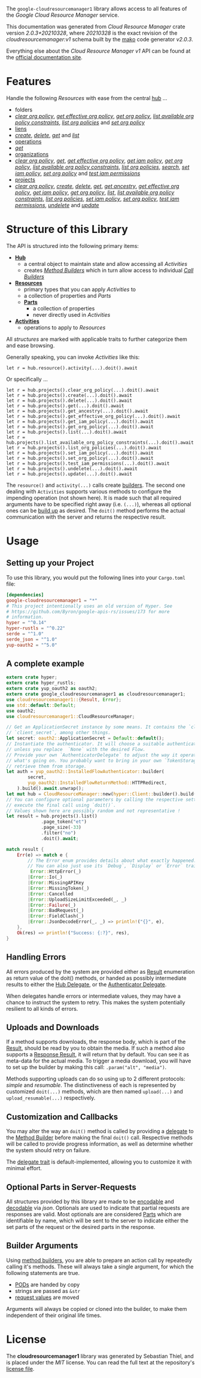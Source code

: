<!---
DO NOT EDIT !
This file was generated automatically from 'src/mako/api/README.md.mako'
DO NOT EDIT !
-->
The `google-cloudresourcemanager1` library allows access to all features of the *Google Cloud Resource Manager* service.

This documentation was generated from *Cloud Resource Manager* crate version *2.0.3+20210328*, where *20210328* is the exact revision of the *cloudresourcemanager:v1* schema built by the [mako](http://www.makotemplates.org/) code generator *v2.0.3*.

Everything else about the *Cloud Resource Manager* *v1* API can be found at the
[official documentation site](https://cloud.google.com/resource-manager).
# Features

Handle the following *Resources* with ease from the central [hub](https://docs.rs/google-cloudresourcemanager1/2.0.3+20210328/google_cloudresourcemanager1/CloudResourceManager) ... 

* folders
 * [*clear org policy*](https://docs.rs/google-cloudresourcemanager1/2.0.3+20210328/google_cloudresourcemanager1/api::FolderClearOrgPolicyCall), [*get effective org policy*](https://docs.rs/google-cloudresourcemanager1/2.0.3+20210328/google_cloudresourcemanager1/api::FolderGetEffectiveOrgPolicyCall), [*get org policy*](https://docs.rs/google-cloudresourcemanager1/2.0.3+20210328/google_cloudresourcemanager1/api::FolderGetOrgPolicyCall), [*list available org policy constraints*](https://docs.rs/google-cloudresourcemanager1/2.0.3+20210328/google_cloudresourcemanager1/api::FolderListAvailableOrgPolicyConstraintCall), [*list org policies*](https://docs.rs/google-cloudresourcemanager1/2.0.3+20210328/google_cloudresourcemanager1/api::FolderListOrgPolicyCall) and [*set org policy*](https://docs.rs/google-cloudresourcemanager1/2.0.3+20210328/google_cloudresourcemanager1/api::FolderSetOrgPolicyCall)
* [liens](https://docs.rs/google-cloudresourcemanager1/2.0.3+20210328/google_cloudresourcemanager1/api::Lien)
 * [*create*](https://docs.rs/google-cloudresourcemanager1/2.0.3+20210328/google_cloudresourcemanager1/api::LienCreateCall), [*delete*](https://docs.rs/google-cloudresourcemanager1/2.0.3+20210328/google_cloudresourcemanager1/api::LienDeleteCall), [*get*](https://docs.rs/google-cloudresourcemanager1/2.0.3+20210328/google_cloudresourcemanager1/api::LienGetCall) and [*list*](https://docs.rs/google-cloudresourcemanager1/2.0.3+20210328/google_cloudresourcemanager1/api::LienListCall)
* [operations](https://docs.rs/google-cloudresourcemanager1/2.0.3+20210328/google_cloudresourcemanager1/api::Operation)
 * [*get*](https://docs.rs/google-cloudresourcemanager1/2.0.3+20210328/google_cloudresourcemanager1/api::OperationGetCall)
* [organizations](https://docs.rs/google-cloudresourcemanager1/2.0.3+20210328/google_cloudresourcemanager1/api::Organization)
 * [*clear org policy*](https://docs.rs/google-cloudresourcemanager1/2.0.3+20210328/google_cloudresourcemanager1/api::OrganizationClearOrgPolicyCall), [*get*](https://docs.rs/google-cloudresourcemanager1/2.0.3+20210328/google_cloudresourcemanager1/api::OrganizationGetCall), [*get effective org policy*](https://docs.rs/google-cloudresourcemanager1/2.0.3+20210328/google_cloudresourcemanager1/api::OrganizationGetEffectiveOrgPolicyCall), [*get iam policy*](https://docs.rs/google-cloudresourcemanager1/2.0.3+20210328/google_cloudresourcemanager1/api::OrganizationGetIamPolicyCall), [*get org policy*](https://docs.rs/google-cloudresourcemanager1/2.0.3+20210328/google_cloudresourcemanager1/api::OrganizationGetOrgPolicyCall), [*list available org policy constraints*](https://docs.rs/google-cloudresourcemanager1/2.0.3+20210328/google_cloudresourcemanager1/api::OrganizationListAvailableOrgPolicyConstraintCall), [*list org policies*](https://docs.rs/google-cloudresourcemanager1/2.0.3+20210328/google_cloudresourcemanager1/api::OrganizationListOrgPolicyCall), [*search*](https://docs.rs/google-cloudresourcemanager1/2.0.3+20210328/google_cloudresourcemanager1/api::OrganizationSearchCall), [*set iam policy*](https://docs.rs/google-cloudresourcemanager1/2.0.3+20210328/google_cloudresourcemanager1/api::OrganizationSetIamPolicyCall), [*set org policy*](https://docs.rs/google-cloudresourcemanager1/2.0.3+20210328/google_cloudresourcemanager1/api::OrganizationSetOrgPolicyCall) and [*test iam permissions*](https://docs.rs/google-cloudresourcemanager1/2.0.3+20210328/google_cloudresourcemanager1/api::OrganizationTestIamPermissionCall)
* [projects](https://docs.rs/google-cloudresourcemanager1/2.0.3+20210328/google_cloudresourcemanager1/api::Project)
 * [*clear org policy*](https://docs.rs/google-cloudresourcemanager1/2.0.3+20210328/google_cloudresourcemanager1/api::ProjectClearOrgPolicyCall), [*create*](https://docs.rs/google-cloudresourcemanager1/2.0.3+20210328/google_cloudresourcemanager1/api::ProjectCreateCall), [*delete*](https://docs.rs/google-cloudresourcemanager1/2.0.3+20210328/google_cloudresourcemanager1/api::ProjectDeleteCall), [*get*](https://docs.rs/google-cloudresourcemanager1/2.0.3+20210328/google_cloudresourcemanager1/api::ProjectGetCall), [*get ancestry*](https://docs.rs/google-cloudresourcemanager1/2.0.3+20210328/google_cloudresourcemanager1/api::ProjectGetAncestryCall), [*get effective org policy*](https://docs.rs/google-cloudresourcemanager1/2.0.3+20210328/google_cloudresourcemanager1/api::ProjectGetEffectiveOrgPolicyCall), [*get iam policy*](https://docs.rs/google-cloudresourcemanager1/2.0.3+20210328/google_cloudresourcemanager1/api::ProjectGetIamPolicyCall), [*get org policy*](https://docs.rs/google-cloudresourcemanager1/2.0.3+20210328/google_cloudresourcemanager1/api::ProjectGetOrgPolicyCall), [*list*](https://docs.rs/google-cloudresourcemanager1/2.0.3+20210328/google_cloudresourcemanager1/api::ProjectListCall), [*list available org policy constraints*](https://docs.rs/google-cloudresourcemanager1/2.0.3+20210328/google_cloudresourcemanager1/api::ProjectListAvailableOrgPolicyConstraintCall), [*list org policies*](https://docs.rs/google-cloudresourcemanager1/2.0.3+20210328/google_cloudresourcemanager1/api::ProjectListOrgPolicyCall), [*set iam policy*](https://docs.rs/google-cloudresourcemanager1/2.0.3+20210328/google_cloudresourcemanager1/api::ProjectSetIamPolicyCall), [*set org policy*](https://docs.rs/google-cloudresourcemanager1/2.0.3+20210328/google_cloudresourcemanager1/api::ProjectSetOrgPolicyCall), [*test iam permissions*](https://docs.rs/google-cloudresourcemanager1/2.0.3+20210328/google_cloudresourcemanager1/api::ProjectTestIamPermissionCall), [*undelete*](https://docs.rs/google-cloudresourcemanager1/2.0.3+20210328/google_cloudresourcemanager1/api::ProjectUndeleteCall) and [*update*](https://docs.rs/google-cloudresourcemanager1/2.0.3+20210328/google_cloudresourcemanager1/api::ProjectUpdateCall)




# Structure of this Library

The API is structured into the following primary items:

* **[Hub](https://docs.rs/google-cloudresourcemanager1/2.0.3+20210328/google_cloudresourcemanager1/CloudResourceManager)**
    * a central object to maintain state and allow accessing all *Activities*
    * creates [*Method Builders*](https://docs.rs/google-cloudresourcemanager1/2.0.3+20210328/google_cloudresourcemanager1/client::MethodsBuilder) which in turn
      allow access to individual [*Call Builders*](https://docs.rs/google-cloudresourcemanager1/2.0.3+20210328/google_cloudresourcemanager1/client::CallBuilder)
* **[Resources](https://docs.rs/google-cloudresourcemanager1/2.0.3+20210328/google_cloudresourcemanager1/client::Resource)**
    * primary types that you can apply *Activities* to
    * a collection of properties and *Parts*
    * **[Parts](https://docs.rs/google-cloudresourcemanager1/2.0.3+20210328/google_cloudresourcemanager1/client::Part)**
        * a collection of properties
        * never directly used in *Activities*
* **[Activities](https://docs.rs/google-cloudresourcemanager1/2.0.3+20210328/google_cloudresourcemanager1/client::CallBuilder)**
    * operations to apply to *Resources*

All *structures* are marked with applicable traits to further categorize them and ease browsing.

Generally speaking, you can invoke *Activities* like this:

```Rust,ignore
let r = hub.resource().activity(...).doit().await
```

Or specifically ...

```ignore
let r = hub.projects().clear_org_policy(...).doit().await
let r = hub.projects().create(...).doit().await
let r = hub.projects().delete(...).doit().await
let r = hub.projects().get(...).doit().await
let r = hub.projects().get_ancestry(...).doit().await
let r = hub.projects().get_effective_org_policy(...).doit().await
let r = hub.projects().get_iam_policy(...).doit().await
let r = hub.projects().get_org_policy(...).doit().await
let r = hub.projects().list(...).doit().await
let r = hub.projects().list_available_org_policy_constraints(...).doit().await
let r = hub.projects().list_org_policies(...).doit().await
let r = hub.projects().set_iam_policy(...).doit().await
let r = hub.projects().set_org_policy(...).doit().await
let r = hub.projects().test_iam_permissions(...).doit().await
let r = hub.projects().undelete(...).doit().await
let r = hub.projects().update(...).doit().await
```

The `resource()` and `activity(...)` calls create [builders][builder-pattern]. The second one dealing with `Activities` 
supports various methods to configure the impending operation (not shown here). It is made such that all required arguments have to be 
specified right away (i.e. `(...)`), whereas all optional ones can be [build up][builder-pattern] as desired.
The `doit()` method performs the actual communication with the server and returns the respective result.

# Usage

## Setting up your Project

To use this library, you would put the following lines into your `Cargo.toml` file:

```toml
[dependencies]
google-cloudresourcemanager1 = "*"
# This project intentionally uses an old version of Hyper. See
# https://github.com/Byron/google-apis-rs/issues/173 for more
# information.
hyper = "^0.14"
hyper-rustls = "^0.22"
serde = "^1.0"
serde_json = "^1.0"
yup-oauth2 = "^5.0"
```

## A complete example

```Rust
extern crate hyper;
extern crate hyper_rustls;
extern crate yup_oauth2 as oauth2;
extern crate google_cloudresourcemanager1 as cloudresourcemanager1;
use cloudresourcemanager1::{Result, Error};
use std::default::Default;
use oauth2;
use cloudresourcemanager1::CloudResourceManager;

// Get an ApplicationSecret instance by some means. It contains the `client_id` and 
// `client_secret`, among other things.
let secret: oauth2::ApplicationSecret = Default::default();
// Instantiate the authenticator. It will choose a suitable authentication flow for you, 
// unless you replace  `None` with the desired Flow.
// Provide your own `AuthenticatorDelegate` to adjust the way it operates and get feedback about 
// what's going on. You probably want to bring in your own `TokenStorage` to persist tokens and
// retrieve them from storage.
let auth = yup_oauth2::InstalledFlowAuthenticator::builder(
        secret,
        yup_oauth2::InstalledFlowReturnMethod::HTTPRedirect,
    ).build().await.unwrap();
let mut hub = CloudResourceManager::new(hyper::Client::builder().build(hyper_rustls::HttpsConnector::with_native_roots()), auth);
// You can configure optional parameters by calling the respective setters at will, and
// execute the final call using `doit()`.
// Values shown here are possibly random and not representative !
let result = hub.projects().list()
             .page_token("et")
             .page_size(-33)
             .filter("no")
             .doit().await;

match result {
    Err(e) => match e {
        // The Error enum provides details about what exactly happened.
        // You can also just use its `Debug`, `Display` or `Error` traits
         Error::HttpError(_)
        |Error::Io(_)
        |Error::MissingAPIKey
        |Error::MissingToken(_)
        |Error::Cancelled
        |Error::UploadSizeLimitExceeded(_, _)
        |Error::Failure(_)
        |Error::BadRequest(_)
        |Error::FieldClash(_)
        |Error::JsonDecodeError(_, _) => println!("{}", e),
    },
    Ok(res) => println!("Success: {:?}", res),
}

```
## Handling Errors

All errors produced by the system are provided either as [Result](https://docs.rs/google-cloudresourcemanager1/2.0.3+20210328/google_cloudresourcemanager1/client::Result) enumeration as return value of
the doit() methods, or handed as possibly intermediate results to either the 
[Hub Delegate](https://docs.rs/google-cloudresourcemanager1/2.0.3+20210328/google_cloudresourcemanager1/client::Delegate), or the [Authenticator Delegate](https://docs.rs/yup-oauth2/*/yup_oauth2/trait.AuthenticatorDelegate.html).

When delegates handle errors or intermediate values, they may have a chance to instruct the system to retry. This 
makes the system potentially resilient to all kinds of errors.

## Uploads and Downloads
If a method supports downloads, the response body, which is part of the [Result](https://docs.rs/google-cloudresourcemanager1/2.0.3+20210328/google_cloudresourcemanager1/client::Result), should be
read by you to obtain the media.
If such a method also supports a [Response Result](https://docs.rs/google-cloudresourcemanager1/2.0.3+20210328/google_cloudresourcemanager1/client::ResponseResult), it will return that by default.
You can see it as meta-data for the actual media. To trigger a media download, you will have to set up the builder by making
this call: `.param("alt", "media")`.

Methods supporting uploads can do so using up to 2 different protocols: 
*simple* and *resumable*. The distinctiveness of each is represented by customized 
`doit(...)` methods, which are then named `upload(...)` and `upload_resumable(...)` respectively.

## Customization and Callbacks

You may alter the way an `doit()` method is called by providing a [delegate](https://docs.rs/google-cloudresourcemanager1/2.0.3+20210328/google_cloudresourcemanager1/client::Delegate) to the 
[Method Builder](https://docs.rs/google-cloudresourcemanager1/2.0.3+20210328/google_cloudresourcemanager1/client::CallBuilder) before making the final `doit()` call. 
Respective methods will be called to provide progress information, as well as determine whether the system should 
retry on failure.

The [delegate trait](https://docs.rs/google-cloudresourcemanager1/2.0.3+20210328/google_cloudresourcemanager1/client::Delegate) is default-implemented, allowing you to customize it with minimal effort.

## Optional Parts in Server-Requests

All structures provided by this library are made to be [encodable](https://docs.rs/google-cloudresourcemanager1/2.0.3+20210328/google_cloudresourcemanager1/client::RequestValue) and 
[decodable](https://docs.rs/google-cloudresourcemanager1/2.0.3+20210328/google_cloudresourcemanager1/client::ResponseResult) via *json*. Optionals are used to indicate that partial requests are responses 
are valid.
Most optionals are are considered [Parts](https://docs.rs/google-cloudresourcemanager1/2.0.3+20210328/google_cloudresourcemanager1/client::Part) which are identifiable by name, which will be sent to 
the server to indicate either the set parts of the request or the desired parts in the response.

## Builder Arguments

Using [method builders](https://docs.rs/google-cloudresourcemanager1/2.0.3+20210328/google_cloudresourcemanager1/client::CallBuilder), you are able to prepare an action call by repeatedly calling it's methods.
These will always take a single argument, for which the following statements are true.

* [PODs][wiki-pod] are handed by copy
* strings are passed as `&str`
* [request values](https://docs.rs/google-cloudresourcemanager1/2.0.3+20210328/google_cloudresourcemanager1/client::RequestValue) are moved

Arguments will always be copied or cloned into the builder, to make them independent of their original life times.

[wiki-pod]: http://en.wikipedia.org/wiki/Plain_old_data_structure
[builder-pattern]: http://en.wikipedia.org/wiki/Builder_pattern
[google-go-api]: https://github.com/google/google-api-go-client

# License
The **cloudresourcemanager1** library was generated by Sebastian Thiel, and is placed 
under the *MIT* license.
You can read the full text at the repository's [license file][repo-license].

[repo-license]: https://github.com/Byron/google-apis-rsblob/main/LICENSE.md
